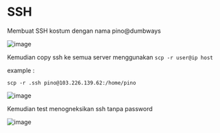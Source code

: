 # SSH

Membuat SSH kostum dengan nama pino@dumbways 

![image](https://user-images.githubusercontent.com/106061407/176076379-4731e1fa-a900-4638-8348-96d1ed36c7a4.png)


Kemudian copy ssh ke semua server menggunakan `scp -r user@ip host`

example :

```
scp -r .ssh pino@103.226.139.62:/home/pino
```

![image](https://user-images.githubusercontent.com/106061407/175961078-c3ac8a4d-7940-42c2-aeca-1cf429e31e6b.png)

Kemudian test menogneksikan ssh tanpa password 

![image](https://user-images.githubusercontent.com/106061407/175961200-f4db8ee0-5550-431f-a003-0d93e10fded8.png)


